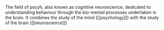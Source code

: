 The field of pscyh, also known as cognitive neuroscience, dedicated to understanding behaviour through the bio-mental processes undertaken in the brain. It combines the study of the mind ([[psychology]]) with the study of the brain ([[neuroscience]])